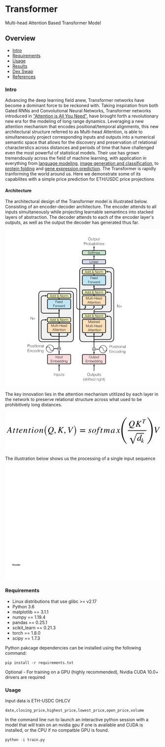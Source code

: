 # Transformer
Multi-head Attention Based Transformer Model

## Overview
  * [Intro](#intro)
  * [Requirements](#requirements)
  * [Usage](#usage)
  * [Results](#results)
  * [Dex Swap](#dexswap)
  * [References](#references)


### Intro
  Advancing the deep learning field anew, Transformer networks have become a dominant force to be reckoned with. Taking inspiration from both Gated RNNs and Convolutional Neural Networks, Transformer networks introduced in ["Attention is All You Need"](https://arxiv.org/abs/1706.03762), have brought forth a revolutionary new era for the modeling of long range dynamics. Leveraging a new attention mechanism that encodes positional/temporal alignments, this new architectural structure referred to as Multi-head Attention, is able to simultaneously project corresponding inputs and outputs into a numerical semantic space that allows for the discovery and preservation of relational characterstics across distances and periods of time that have challenged even the most powerful of statistical models. Their use has grown tremendously across the field of machine learning, with application in everything from [language modeling](https://arxiv.org/pdf/1810.04805.pdf), [image generation and classification](https://arxiv.org/pdf/2010.11929.pdf), to [protein folding](https://www.nature.com/articles/d41586-021-03499-y?error=cookies_not_supported&code=80a3df6a-6a29-4845-acb6-1aa735d6e8aa) and [gene expression prediction](https://www.deepmind.com/blog/predicting-gene-expression-with-ai). The Transformer is rapidly tranforming the world around us. Here we demonstrate some of its capabilites with a simple price prediction for ETH/USDC price projections


#### Architecture
The architectural design of the Transformer model is illustrated below. Consisting of an encoder-decoder architecture. The encoder attends to all inputs simultaneously while projecting learnable semantincs into stacked layers of abstraction. The decoder attends to each of the encoder layer's outputs, as well as the output the decoder has generated thus far.

![transformer_arch](images/General_Arch.png)

The key innovation lies in the attention mechanism utitlized by each layer in the network to preserve relational structure across what used to be prohibitively long distances.

![attention equation](images/attention_equation.png)

The illustration below shows us the processing of a single input sequence
![attention equation](images/attention_head.gif)


### Requirements
  * Linux distributions that use glibc >= v2.17
  * Python 3.6
  * matplotlib == 3.1.1
  * numpy == 1.19.4
  * pandas == 0.25.1
  * scikit_learn == 0.21.3
  * torch == 1.8.0
  * scipy == 1.7.3


Python pakcage dependencies can be installed using the following command:
```
pip install -r requirements.txt
```
Optional - For training on a GPU (highly recommended), Nvidia CUDA 10.0+ drivers are required

### Usage

Input data is ETH-USDC OHLCV

```
date,closing_price,highest_price,lowest_price,open_price,volume
```

In the command line run to launch an interactive python session with a model that will train on an nvidia gpu if one is available and CUDA is installed, or the CPU if no compatble GPU is found.

```python
python -i train.py
```
